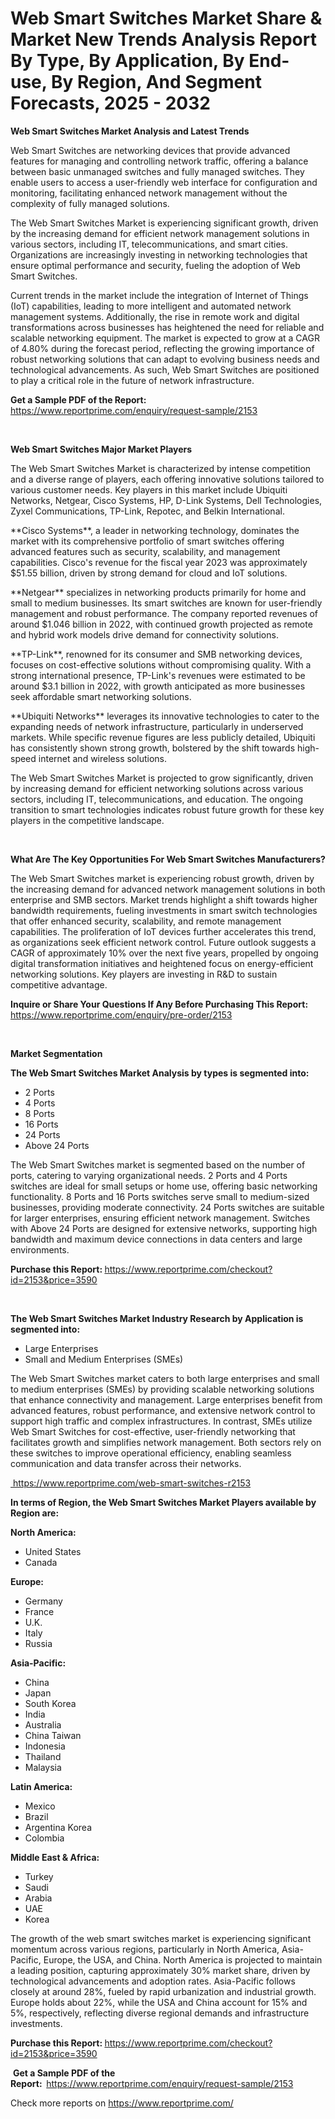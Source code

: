 <p><h1>Web Smart Switches Market Share & Market New Trends Analysis Report By Type, By Application, By End-use, By Region, And Segment Forecasts, 2025 - 2032</h1></p><p><strong>Web Smart Switches Market Analysis and Latest Trends</strong></p>
<p><p>Web Smart Switches are networking devices that provide advanced features for managing and controlling network traffic, offering a balance between basic unmanaged switches and fully managed switches. They enable users to access a user-friendly web interface for configuration and monitoring, facilitating enhanced network management without the complexity of fully managed solutions. </p><p>The Web Smart Switches Market is experiencing significant growth, driven by the increasing demand for efficient network management solutions in various sectors, including IT, telecommunications, and smart cities. Organizations are increasingly investing in networking technologies that ensure optimal performance and security, fueling the adoption of Web Smart Switches. </p><p>Current trends in the market include the integration of Internet of Things (IoT) capabilities, leading to more intelligent and automated network management systems. Additionally, the rise in remote work and digital transformations across businesses has heightened the need for reliable and scalable networking equipment. The market is expected to grow at a CAGR of 4.80% during the forecast period, reflecting the growing importance of robust networking solutions that can adapt to evolving business needs and technological advancements. As such, Web Smart Switches are positioned to play a critical role in the future of network infrastructure.</p></p>
<p><strong>Get a Sample PDF of the Report:&nbsp;</strong> <a href="https://www.reportprime.com/enquiry/request-sample/2153?utm_campaign=2245&utm_medium=2&utm_source=Github&utm_content=ia&utm_term=18032025&utm_id=web-smart-switches">https://www.reportprime.com/enquiry/request-sample/2153</a></p>
<p>&nbsp;</p>
<p><strong>Web Smart Switches Major Market Players</strong></p>
<p><p>The Web Smart Switches Market is characterized by intense competition and a diverse range of players, each offering innovative solutions tailored to various customer needs. Key players in this market include Ubiquiti Networks, Netgear, Cisco Systems, HP, D-Link Systems, Dell Technologies, Zyxel Communications, TP-Link, Repotec, and Belkin International.</p><p>**Cisco Systems**, a leader in networking technology, dominates the market with its comprehensive portfolio of smart switches offering advanced features such as security, scalability, and management capabilities. Cisco's revenue for the fiscal year 2023 was approximately $51.55 billion, driven by strong demand for cloud and IoT solutions.</p><p>**Netgear** specializes in networking products primarily for home and small to medium businesses. Its smart switches are known for user-friendly management and robust performance. The company reported revenues of around $1.046 billion in 2022, with continued growth projected as remote and hybrid work models drive demand for connectivity solutions.</p><p>**TP-Link**, renowned for its consumer and SMB networking devices, focuses on cost-effective solutions without compromising quality. With a strong international presence, TP-Link's revenues were estimated to be around $3.1 billion in 2022, with growth anticipated as more businesses seek affordable smart networking solutions.</p><p>**Ubiquiti Networks** leverages its innovative technologies to cater to the expanding needs of network infrastructure, particularly in underserved markets. While specific revenue figures are less publicly detailed, Ubiquiti has consistently shown strong growth, bolstered by the shift towards high-speed internet and wireless solutions.</p><p>The Web Smart Switches Market is projected to grow significantly, driven by increasing demand for efficient networking solutions across various sectors, including IT, telecommunications, and education. The ongoing transition to smart technologies indicates robust future growth for these key players in the competitive landscape.</p></p>
<p>&nbsp;</p>
<p><strong>What Are The Key Opportunities For Web Smart Switches Manufacturers?</strong></p>
<p><p>The Web Smart Switches market is experiencing robust growth, driven by the increasing demand for advanced network management solutions in both enterprise and SMB sectors. Market trends highlight a shift towards higher bandwidth requirements, fueling investments in smart switch technologies that offer enhanced security, scalability, and remote management capabilities. The proliferation of IoT devices further accelerates this trend, as organizations seek efficient network control. Future outlook suggests a CAGR of approximately 10% over the next five years, propelled by ongoing digital transformation initiatives and heightened focus on energy-efficient networking solutions. Key players are investing in R&D to sustain competitive advantage.</p></p>
<p><strong>Inquire or Share Your Questions If Any Before Purchasing This Report:</strong> <a href="https://www.reportprime.com/enquiry/pre-order/2153?utm_campaign=2245&utm_medium=2&utm_source=Github&utm_content=ia&utm_term=18032025&utm_id=web-smart-switches">https://www.reportprime.com/enquiry/pre-order/2153</a></p>
<p>&nbsp;</p>
<p><strong>Market Segmentation</strong></p>
<p><strong>The Web Smart Switches Market Analysis by types is segmented into:</strong></p>
<p><ul><li>2 Ports</li><li>4 Ports</li><li>8 Ports</li><li>16 Ports</li><li>24 Ports</li><li>Above 24 Ports</li></ul></p>
<p><p>The Web Smart Switches market is segmented based on the number of ports, catering to varying organizational needs. 2 Ports and 4 Ports switches are ideal for small setups or home use, offering basic networking functionality. 8 Ports and 16 Ports switches serve small to medium-sized businesses, providing moderate connectivity. 24 Ports switches are suitable for larger enterprises, ensuring efficient network management. Switches with Above 24 Ports are designed for extensive networks, supporting high bandwidth and maximum device connections in data centers and large environments.</p></p>
<p><strong>Purchase this Report:&nbsp;</strong><a href="https://www.reportprime.com/checkout?id=2153&price=3590&utm_campaign=2245&utm_medium=2&utm_source=Github&utm_content=ia&utm_term=18032025&utm_id=web-smart-switches">https://www.reportprime.com/checkout?id=2153&price=3590</a></p>
<p>&nbsp;</p>
<p><strong>The Web Smart Switches Market Industry Research by Application is segmented into:</strong></p>
<p><ul><li>Large Enterprises</li><li>Small and Medium Enterprises (SMEs)</li></ul></p>
<p><p>The Web Smart Switches market caters to both large enterprises and small to medium enterprises (SMEs) by providing scalable networking solutions that enhance connectivity and management. Large enterprises benefit from advanced features, robust performance, and extensive network control to support high traffic and complex infrastructures. In contrast, SMEs utilize Web Smart Switches for cost-effective, user-friendly networking that facilitates growth and simplifies network management. Both sectors rely on these switches to improve operational efficiency, enabling seamless communication and data transfer across their networks.</p></p>
<p><a href="https://www.reportprime.com/web-smart-switches-r2153?utm_campaign=2245&utm_medium=2&utm_source=Github&utm_content=ia&utm_term=18032025&utm_id=web-smart-switches">&nbsp;https://www.reportprime.com/web-smart-switches-r2153</a></p>
<p><strong>In terms of Region, the Web Smart Switches Market Players available by Region are:</strong></p>
<p>
    <p> <strong> North America: </strong>
        <ul>
            <li>United States</li>
            <li>Canada</li>
        </ul>
        </p> 
    <p> <strong> Europe: </strong>
        <ul>
            <li>Germany</li>
            <li>France</li>
            <li>U.K.</li>
            <li>Italy</li>
            <li>Russia</li>
        </ul>
        </p> 
    <p> <strong> Asia-Pacific: </strong>
        <ul>
            <li>China</li>
            <li>Japan</li>
            <li>South Korea</li>
            <li>India</li>
            <li>Australia</li>
            <li>China Taiwan</li>
            <li>Indonesia</li>
            <li>Thailand</li>
            <li>Malaysia</li>
        </ul>
        </p> 
    <p> <strong> Latin America: </strong>
        <ul>
            <li>Mexico</li>
            <li>Brazil</li>
            <li>Argentina Korea</li>
            <li>Colombia</li>
        </ul>
        </p> 
    <p> <strong> Middle East & Africa: </strong>
        <ul>
            <li>Turkey</li>
            <li>Saudi</li>
            <li>Arabia</li>
            <li>UAE</li>
            <li>Korea</li>
        </ul>
    </p>
    </p>
<p><p>The growth of the web smart switches market is experiencing significant momentum across various regions, particularly in North America, Asia-Pacific, Europe, the USA, and China. North America is projected to maintain a leading position, capturing approximately 30% market share, driven by technological advancements and adoption rates. Asia-Pacific follows closely at around 28%, fueled by rapid urbanization and industrial growth. Europe holds about 22%, while the USA and China account for 15% and 5%, respectively, reflecting diverse regional demands and infrastructure investments.</p></p>
<p><strong>Purchase this Report: </strong><a href="https://www.reportprime.com/checkout?id=2153&price=3590&utm_campaign=2245&utm_medium=2&utm_source=Github&utm_content=ia&utm_term=18032025&utm_id=web-smart-switches">https://www.reportprime.com/checkout?id=2153&price=3590</a></p>
<p>&nbsp;<strong>Get a Sample PDF of the Report:&nbsp;&nbsp;</strong><a href="https://www.reportprime.com/enquiry/request-sample/2153?utm_campaign=2245&utm_medium=2&utm_source=Github&utm_content=ia&utm_term=18032025&utm_id=web-smart-switches">https://www.reportprime.com/enquiry/request-sample/2153</a></p>
<p><strong></strong></p>
<p>Check more reports on <a href="https://www.reportprime.com/?utm_campaign=2245&utm_medium=2&utm_source=Github&utm_content=ia&utm_term=18032025&utm_id=web-smart-switches">https://www.reportprime.com/</a></p>